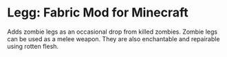 Legg: Fabric Mod for Minecraft
==============================

Adds zombie legs as an occasional drop from killed zombies. Zombie
legs can be used as a melee weapon. They are also enchantable and
repairable using rotten flesh.